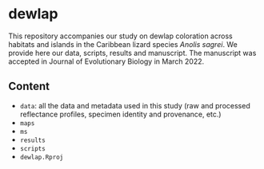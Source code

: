# dewlap

This repository accompanies our study on dewlap coloration across habitats and islands in the Caribbean lizard species *Anolis sagrei*. We provide here our data, scripts, results and manuscript. The manuscript was accepted in Journal of Evolutionary Biology in March 2022.

## Content

* `data`: all the data and metadata used in this study (raw and processed reflectance profiles, specimen identity and provenance, etc.)
* `maps`
* `ms`
* `results`
* `scripts`
* `dewlap.Rproj`
